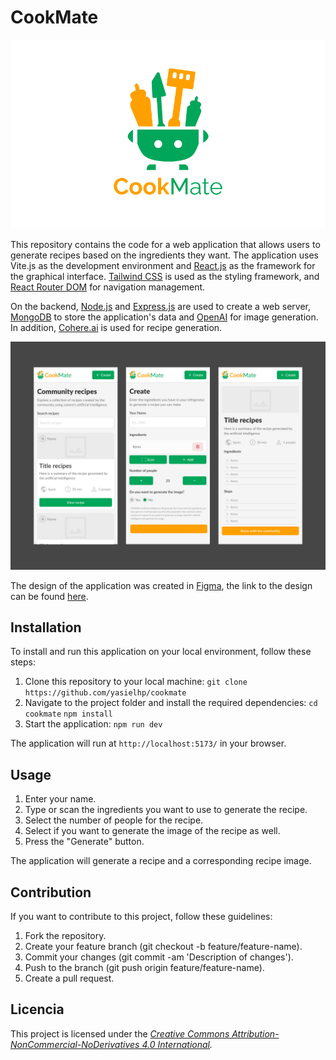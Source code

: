 # CookMate

![Logo CookMate](/client/public/cover.png)


This repository contains the code for a web application that allows users to generate recipes based on the ingredients they want. The application uses Vite.js as the development environment and [React.js](https://beta.reactjs.org/) as the framework for the graphical interface. [Tailwind CSS](https://tailwindcss.com/) is used as the styling framework, and [React Router DOM](https://reactrouter.com/en/main) for navigation management.

On the backend, [Node.js](https://nodejs.org/es/) and [Express.js](https://expressjs.com/) are used to create a web server, [MongoDB](https://www.mongodb.com/) to store the application's data and [OpenAI](https://openai.com/) for image generation. In addition, [Cohere.ai](https://cohere.ai/) is used for recipe generation.

![Application interface](/client/public/ui.jpg)

The design of the application was created in [Figma](https://www.figma.com/), the link to the design can be found [here](https://www.figma.com/file/qesy1MrZhwY0NpAfxw2DrU/Hackathon-%7C-CookMate?node-id=39%3A441&t=dK5i1pDyGaRwceaS-1).


## Installation
To install and run this application on your local environment, follow these steps:

1. Clone this repository to your local machine:
   `git clone https://github.com/yasielhp/cookmate`
2. Navigate to the project folder and install the required dependencies:
   `cd cookmate`
   `npm install`
3. Start the application:
   `npm run dev`


The application will run at `http://localhost:5173/` in your browser.

## Usage

1. Enter your name.
2. Type or scan the ingredients you want to use to generate the recipe.
3. Select the number of people for the recipe.
4. Select if you want to generate the image of the recipe as well.
5. Press the "Generate" button.

The application will generate a recipe and a corresponding recipe image.


## Contribution

If you want to contribute to this project, follow these guidelines:

1. Fork the repository.
2. Create your feature branch (git checkout -b feature/feature-name).
3. Commit your changes (git commit -am 'Description of changes').
4. Push to the branch (git push origin feature/feature-name).
5. Create a pull request.


## Licencia

This project is licensed under the _[Creative Commons Attribution-NonCommercial-NoDerivatives 4.0 International](https://creativecommons.org/licenses/by-nc-nd/4.0/)._
